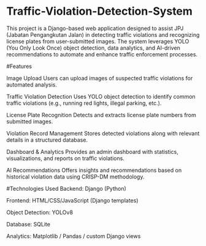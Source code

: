 # Traffic-Violation-Detection-System
This project is a Django-based web application designed to assist JPJ (Jabatan Pengangkutan Jalan) in detecting traffic violations and recognizing license plates from user-submitted images. The system leverages YOLO (You Only Look Once) object detection, data analytics, and AI-driven recommendations to automate and enhance traffic enforcement processes.

#Features

  Image Upload
  Users can upload images of suspected traffic violations for automated analysis.

  Traffic Violation Detection
  Uses YOLO object detection to identify common traffic violations (e.g., running red lights, illegal parking, etc.).

  License Plate Recognition
  Detects and extracts license plate numbers from submitted images.
  
  Violation Record Management
  Stores detected violations along with relevant details in a structured database.
  
  Dashboard & Analytics
  Provides an admin dashboard with statistics, visualizations, and reports on traffic violations.
  
  AI Recommendations
  Offers insights and recommendations based on historical violation data using CRISP-DM methodology.

#Technologies Used
  Backend: Django (Python)
  
  Frontend: HTML/CSS/JavaScript (Django templates)
  
  Object Detection: YOLOv8
  
  Database: SQLite 
  
  Analytics: Matplotlib / Pandas / custom Django views
